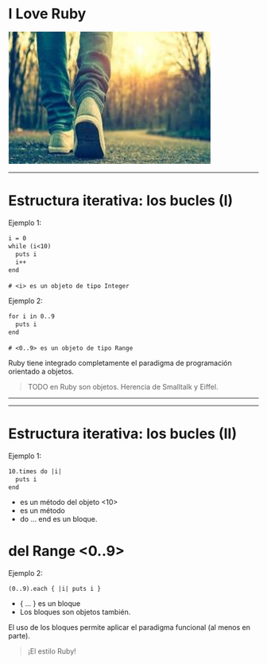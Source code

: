 
# I Love Ruby

![](./images/caminar.png)

---

# Estructura iterativa: los bucles (I)

Ejemplo 1:
```
i = 0
while (i<10)
  puts i
  i++
end

# <i> es un objeto de tipo Integer
```

Ejemplo 2:

```
for i in 0..9
  puts i
end

# <0..9> es un objeto de tipo Range
```

Ruby tiene integrado completamente el paradigma de programación orientado a objetos.

> TODO en Ruby son objetos. Herencia de Smalltalk y Eiffel.

---

---

# Estructura iterativa: los bucles (II)

Ejemplo 1:

```
10.times do |i|
  puts i
end
```

* <times> es un método del objeto <10>
* <each> es un método
* do ... end es un bloque.

# del Range <0..9>

Ejemplo 2:

```
(0..9).each { |i| puts i }
```

* { ... } es un bloque
* Los bloques son objetos también.

El uso de los bloques permite aplicar el paradigma funcional (al menos en parte).

> ¡El estilo Ruby!
